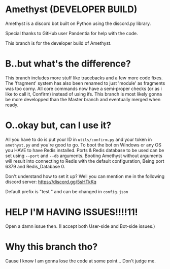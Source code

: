# Amethyst (DEVELOPER BUILD)
Amethyst is a discord bot built on Python using the discord.py library.

Special thanks to GitHub user Pandentia for help with the code.

This branch is for the developer build of Amethyst.

# B..but what's the difference?
This branch includes more stuff like tracebacks and a few more code fixes.
The 'fragment' system has also been renamed to just 'module' as fragments was too corny.
All core commands now have a semi-proper checks (or as i like to call it, Confirm) instead of using ifs.
This branch is most likely gonna be more developped than the Master branch and eventually merged when ready.

# O..okay but, can I use it?
All you have to do is put your ID in `utils/confirm.py` and your token in `amethyst.py` and you're good to go.
To boot the bot on Windows or any OS you HAVE to have Redis installed.
Ports & Redis database to be used can be set using `--port` and `--db` arguments.
Booting Amethyst without arguments will result into connecting to Redis with the default configuration, Being port 6379 and Redis_Database 0.

Don't understand how to set it up? Well you can mention me in the following discord server: https://discord.gg/5sHTkKq

Default prefix is "test " and can be changed in `config.json`

# HELP I'M HAVING ISSUES!!!!11!
Open a damn issue then.
(I accept both User-side and Bot-side issues.)

# Why this branch tho?
Cause I know I am gonna lose the code at some point... Don't judge me.
